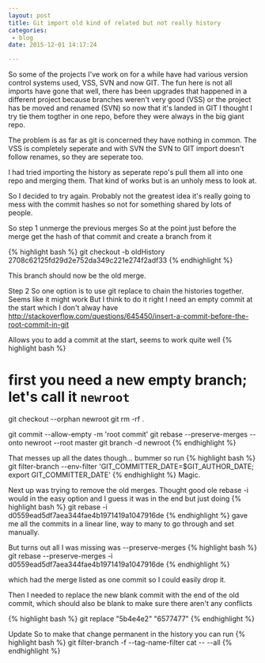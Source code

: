 ```yaml
---
layout: post
title: Git import old kind of related but not really history
categories: 
 - blog
date: 2015-12-01 14:17:24

---
```


So some of the projects I've work on for a while have had various version control systems used, VSS, SVN and now GIT.  The fun here is not all imports have gone that well, there has been upgrades that happened in a different project because branches weren't very good (VSS) or the project has be moved and renamed (SVN) so now that it's landed in GIT I thought I try tie them togther in one repo, before they were always in the big giant repo.

The problem is as far as git is concerned they have nothing in common. The VSS is completely seperate and with SVN the SVN to GIT import doesn't follow renames, so they are seperate too.

I had tried importing the history as seperate repo's pull them all into one repo and merging them.  That kind of works but is an unholy mess to look at.

So I decided to try again.
Probably not the greatest idea it's really going to mess with the commit hashes so not for something shared by lots of people.

So step 1 unmerge the previous merges
So at the point just before the merge get the hash of that commit and create a branch from it

{% highlight bash %}
git checkout -b oldHistory 2708c62125fd29d2e752da349c221e274f2adf33
{% endhighlight %}

This branch should now be the old merge.

Step 2
So one option is to use git replace to chain the histories together. Seems like it might work
But I think to do it right I need an empty commit at the start which I don't alway have
http://stackoverflow.com/questions/645450/insert-a-commit-before-the-root-commit-in-git

Allows you to add a commit at the start, seems to work quite well
{% highlight bash %}
# first you need a new empty branch; let's call it `newroot`
git checkout --orphan newroot
git rm -rf .

git commit --allow-empty -m 'root commit'
git rebase --preserve-merges --onto newroot --root master
git branch -d newroot
{% endhighlight %}

That messes up all the dates though... bummer 
so run
{% highlight bash %}
git filter-branch --env-filter 'GIT_COMMITTER_DATE=$GIT_AUTHOR_DATE; export GIT_COMMITTER_DATE'
{% endhighlight %}
Magic.

Next up was trying to remove the old merges.
Thought good ole rebase -i would in the easy option and I guess it was in the end but just doing 
{% highlight bash %}
git rebase -i d0559ead5df7aea344fae4b1971419a1047916de
{% endhighlight %}
gave me all the commits in a linear line, way to many to go through and set manually.

But turns out all I was missing was --preserve-merges
{% highlight bash %}
git rebase --preserve-merges -i d0559ead5df7aea344fae4b1971419a1047916de
{% endhighlight %}

which had the merge listed as one commit so I could easily drop it.

Then I needed to replace the new blank commit with the end of the old commit, which should also be blank to make sure there aren't any conflicts

{% highlight bash %}
git replace "5b4e4e2" "6577477"
{% endhighlight %}

Update
So to make that change permanent in the history you can run
{% highlight bash %}
git filter-branch -f --tag-name-filter cat -- --all
{% endhighlight %}

